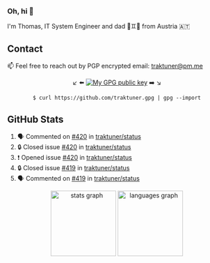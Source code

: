 ### Oh, hi 👋

I'm Thomas, IT System Engineer and dad 👶♊️👶 from Austria 🇦🇹

<!--
**traktuner/traktuner** is a ✨ _special_ ✨ repository because its `README.md` (this file) appears on your GitHub profile.

Here are some ideas to get you started:

- 🔭 I’m currently working on ...
- 🌱 I’m currently learning ...
- 👯 I’m looking to collaborate on ...
- 🤔 I’m looking for help with ...
- 💬 Ask me about ...
- 📫 How to reach me: ...
- 😄 Pronouns: ...
- ⚡ Fun fact: ...
-->

## Contact
📫 Feel free to reach out by PGP encrypted email:
traktuner@pm.me

<div align="center" markdown="1">

↙️ ⬅️ [![My GPG public key](https://img.shields.io/badge/PGP%20public%20key-6D4AFF?style=for-the-badge)](https://github.com/traktuner.gpg) ➡️ ↘️

```shell
$ curl https://github.com/traktuner.gpg | gpg --import
```

</div>

## GitHub Stats
<!--START_SECTION:activity-->
1. 🗣 Commented on [#420](https://github.com/traktuner/status/issues/420#issuecomment-2339555473) in [traktuner/status](https://github.com/traktuner/status)
2. 🔒 Closed issue [#420](https://github.com/traktuner/status/issues/420) in [traktuner/status](https://github.com/traktuner/status)
3. ❗ Opened issue [#420](https://github.com/traktuner/status/issues/420) in [traktuner/status](https://github.com/traktuner/status)
4. 🔒 Closed issue [#419](https://github.com/traktuner/status/issues/419) in [traktuner/status](https://github.com/traktuner/status)
5. 🗣 Commented on [#419](https://github.com/traktuner/status/issues/419#issuecomment-2339092235) in [traktuner/status](https://github.com/traktuner/status)
<!--END_SECTION:activity-->

<div align="center">
  <img src="https://github-readme-stats.vercel.app/api?username=traktuner&hide_title=false&hide_rank=false&show_icons=true&include_all_commits=true&count_private=true&disable_animations=false&theme=dracula&locale=en&hide_border=false&order=1" height="150" alt="stats graph"  />
  <img src="https://github-readme-stats.vercel.app/api/top-langs?username=traktuner&locale=en&hide_title=false&layout=compact&card_width=320&langs_count=5&theme=dracula&hide_border=false&order=2" height="150" alt="languages graph"  />
</div>
